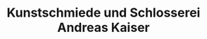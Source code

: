 ---
title: "Kunstschmiede und Schlosserei Andreas Kaiser"
url: /euskirchen/kunstschmiede-und-schlosserei-andreas-kaiser/
shop: Schmuck
---